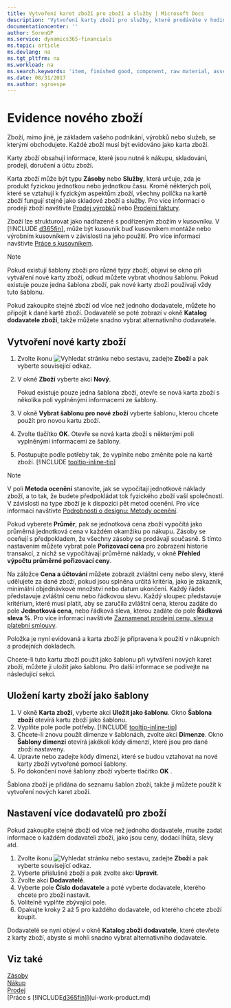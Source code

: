 ```yaml
---
title: Vytvoření karet zboží pro zboží a služby | Microsoft Docs
description: 'Vytvoření karty zboží pro služby, které prodáváte v hodinách a pro fyzické produkty, jako je zboží, hotové výrobky, komponenty nebo suroviny, které prodáváte ze svých zásob.'
documentationcenter: ''
author: SorenGP
ms.service: dynamics365-financials
ms.topic: article
ms.devlang: na
ms.tgt_pltfrm: na
ms.workload: na
ms.search.keywords: 'item, finished good, component, raw material, assembly item'
ms.date: 08/31/2017
ms.author: sgroespe
---
```

# <a name="register-new-items"></a>Evidence nového zboží
Zboží, mimo jiné, je základem vašeho podnikání, výrobků nebo služeb, se kterými obchodujete. Každé zboží musí být evidováno jako karta zboží.

Karty zboží obsahují informace, které jsou nutné k nákupu, skladování, prodeji, doručení a účtu zboží.

Karta zboží může být typu **Zásoby** nebo **Služby**, která určuje, zda je produkt fyzickou jednotkou nebo jednotkou času. Kromě některých polí, které se vztahují k fyzickým aspektům zboží, všechny políčka na kartě zboží fungují stejně jako skladové zboží a služby. Pro více informací o prodeji zboží navštivte [Prodej výrobků](sales-how-sell-products.md) nebo [Prodejní faktury](sales-how-invoice-sales.md).

Zboží lze strukturovat jako nadřazené s podřízeným zbožím v kusovníku. V [!INCLUDE [d365fin](includes/d365fin_md.md)], může být kusovník buď kusovníkem montáže nebo výrobním kusovníkem v závislosti na jeho použití. Pro více informací navštivte [Práce s kusovníkem](inventory-how-work-BOMs.md).

> [!NOTE]  
>   Pokud existují šablony zboží pro různé typy zboží, objeví se okno při vytváření nové karty zboží, odkud můžete vybrat vhodnou šablonu. Pokud existuje pouze jedna šablona zboží, pak nové karty zboží používají vždy tuto šablonu.

Pokud zakoupíte stejné zboží od více než jednoho dodavatele, můžete ho připojit k dané kartě zboží. Dodavatelé se poté zobrazí v okně **Katalog dodavatele zboží**, takže můžete snadno vybrat alternativního dodavatele.

## <a name="to-create-a-new-item-card"></a>Vytvoření nové karty zboží
1. Zvolte ikonu ![Vyhledat stránku nebo sestavu](media/ui-search/search_small.png "Ikona Vyhledat stránku nebo sestavu"), zadejte **Zboží** a pak vyberte související odkaz.  
2. V okně **Zboží** vyberte akci **Nový**.

    Pokud existuje pouze jedna šablona zboží, otevře se nová karta zboží s několika poli vyplněnými informacemi ze šablony.
3. V okně **Vybrat šablonu pro nové zboží** vyberte šablonu, kterou chcete použít pro novou kartu zboží.
4. Zvolte tlačítko **OK**. Otevře se nová karta zboží s některými poli vyplněnými informacemi ze šablony.
5. Postupujte podle potřeby tak, že vyplníte nebo změníte pole na kartě zboží. [!INCLUDE [tooltip-inline-tip](includes/tooltip-inline-tip_md.md)]

> [!NOTE]
> V poli **Metoda ocenění** stanovíte, jak se vypočítají jednotkové náklady zboží, a to tak, že budete předpokládat tok fyzického zboží vaší společností. V závislosti na type zboží je k dispozici pět metod ocenění. Pro více informací navštivte [Podrobnosti o designu: Metody ocenění](design-details-costing-methods.md).
>
> Pokud vyberete **Průměr**, pak se jednotková cena zboží vypočítá jako průměrná jednotková cena v každém okamžiku po nákupu. Zásoby se oceňují s předpokladem, že všechny zásoby se prodávají současně. S tímto nastavením můžete vybrat pole **Pořizovací cena** pro zobrazení historie transakcí, z nichž se vypočítávají průměrné náklady, v okně **Přehled výpočtu průměrné  pořizovací ceny**.

Na záložce **Cena a účtování** můžete zobrazit zvláštní ceny nebo slevy, které udělujete za dané zboží, pokud jsou splněna určitá kritéria, jako je zákazník, minimální objednávkové množství nebo datum ukončení. Každý řádek představuje zvláštní cenu nebo řádkovou slevu. Každý sloupec představuje kritérium, které musí platit, aby se zaručila zvláštní cena, kterou zadáte do pole **Jednotková cena**, nebo řádková sleva, kterou zadáte do pole **Řádková sleva %**. Pro více informací navštivte [Zaznamenat prodejní cenu, slevu a platební smlouvy](sales-how-record-sales-price-discount-payment-agreements.md).

Položka je nyní evidovaná a karta zboží je připravena k použití v nákupních a prodejních dokladech.

Chcete-li tuto kartu zboží použít jako šablonu při vytváření nových karet zboží, můžete ji uložit jako šablonu. Pro další informace se podívejte na následující sekci.

## <a name="to-save-the-item-card-as-a-template"></a>Uložení karty zboží jako šablony
1. V okně **Karta zboží**, vyberte akci **Uložit jako šablonu**. Okno **Šablona zboží** otevírá kartu zboží jako šablonu.
2. Vyplňte pole podle potřeby. [!INCLUDE [tooltip-inline-tip](includes/tooltip-inline-tip_md.md)]
3. Chcete-li znovu použít dimenze v šablonách, zvolte akci **Dimenze**. Okno **Šablony dimenzí** otevírá jakékoli kódy dimenzí, které jsou pro dané zboží nastaveny.
4. Upravte nebo zadejte kódy dimenzí, které se budou vztahovat na nové karty zboží vytvořené pomocí šablony.
5. Po dokončení nové šablony zboží vyberte tlačítko **OK** .

Šablona zboží je přidána do seznamu šablon zboží, takže ji můžete použít k vytvoření nových karet zboží.

## <a name="to-set-up-multiple-vendors-for-an-item"></a>Nastavení více dodavatelů pro zboží  
Pokud zakoupíte stejné zboží od více než jednoho dodavatele, musíte zadat informace o každém dodavateli zboží, jako jsou ceny, dodací lhůta, slevy atd.  

1.  Zvolte ikonu ![Vyhledat stránku nebo sestavu](media/ui-search/search_small.png "Ikona Vyhledat stránku nebo sestavu"), zadejte **Zboží** a pak vyberte související odkaz.  
2.  Vyberte příslušné zboží a pak zvolte akci **Upravit**.  
3.  Zvolte akci **Dodavatelé**.  
4.  Vyberte pole **Číslo dodavatele** a poté vyberte dodavatele, kterého chcete pro zboží nastavit.  
5.  Volitelně vyplňte zbývající pole.  
6.  Opakujte kroky 2 až 5 pro každého dodavatele, od kterého chcete zboží koupit.

Dodavatelé se nyní objeví v okně **Katalog zboží dodavatele**, které otevřete z karty zboží, abyste si mohli snadno vybrat alternativního dodavatele.

## <a name="see-also"></a>Viz také
  [Zásoby](inventory-manage-inventory.md)  
  [Nákup](purchasing-manage-purchasing.md)  
  [Prodej](sales-manage-sales.md)  
  [Práce s [!INCLUDE[d365fin](includes/d365fin_md.md)]](ui-work-product.md)
